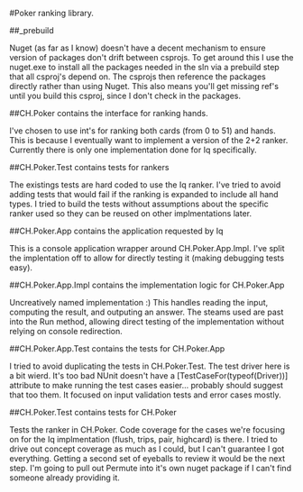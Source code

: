 #Poker ranking library.

##_prebuild

Nuget (as far as I know) doesn't have a decent mechanism to ensure version of packages don't drift between csprojs. To get around this I use the nuget.exe to install all the packages needed in the sln via a prebuild step that all csproj's depend on. The csprojs then reference the packages directly rather than using Nuget. This also means you'll get missing ref's until you build this csproj, since I don't check in the packages.

##CH.Poker contains the interface for ranking hands.

I've chosen to use int's for ranking both cards (from 0 to 51) and hands. This is because I eventually want to implement a version of the 2+2 ranker. Currently there is only one implementation done for Iq specifically.

##CH.Poker.Test contains tests for rankers

The existings tests are hard coded to use the Iq ranker. I've tried to avoid adding tests that would fail if the ranking is expanded to include all hand types. I tried to build the tests without assumptions about the specific ranker used so they can be reused on other implmentations later.

##CH.Poker.App contains the application requested by Iq

This is a console application wrapper around CH.Poker.App.Impl. I've split the implentation off to allow for directly testing it (making debugging tests easy).

##CH.Poker.App.Impl contains the implementation logic for CH.Poker.App

Uncreatively named implementation :) This handles reading the input, computing the result, and outputing an answer. The steams used are past into the Run method, allowing direct testing of the implementation without relying on console redirection.

##CH.Poker.App.Test contains the tests for CH.Poker.App

I tried to avoid duplicating the tests in CH.Poker.Test. The test driver here is a bit wierd. It's too bad NUnit doesn't have a [TestCaseFor(typeof(Driver))] attribute to make running the test cases easier... probably should suggest that too them. It focused on input validation tests and error cases mostly.

##CH.Poker.Test contains tests for CH.Poker

Tests the ranker in CH.Poker. Code coverage for the cases we're focusing on for the Iq implmentation (flush, trips, pair, highcard) is there. I tried to drive out concept coverage as much as I could, but I can't guarantee I got everything. Getting a second set of eyeballs to review it would be the next step. I'm going to pull out Permute<T> into it's own nuget package if I can't find someone already providing it.

